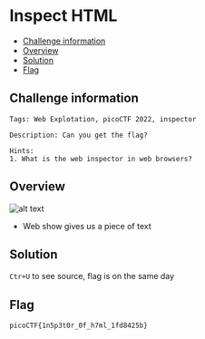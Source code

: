 # Inspect HTML
- [Challenge information](#challenge-information)
- [Overview](#overview)
- [Solution](#solution)
- [Flag](#flag)
## Challenge information
```text
Tags: Web Explotation, picoCTF 2022, inspector

Description: Can you get the flag?

Hints: 
1. What is the web inspector in web browsers?
```
## Overview
![alt text](/CTF/picoCTF/Static/Images/InspectHTML/image.png)  
* Web show gives us a piece of text
## Solution
`Ctr+U` to see source, flag is on the same day
## Flag
`picoCTF{1n5p3t0r_0f_h7ml_1fd8425b}`